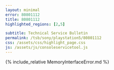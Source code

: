 ```yaml
---
layout: minimal
error: 80801112
title: 80801112
highlighted_regions: [2,5]

subtitle: Technical Service Bulletin
permalink: /tsb/sony/playstation5/80801112
css: /assets/css/highlight_page.css
js: /assets/js/consoleservicetool.js
---
```


{% include_relative MemoryInterfaceError.md %}

